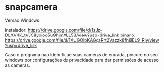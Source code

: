 # snapcamera

Versao Windows

instalador: https://drive.google.com/file/d/1zJz-DLXV4K_tVJQ8yoioo5uGhjmXLL53/view?usp=drive_link
binario: https://drive.google.com/file/d/1XUGOlbKAGqaRrt2Vazzk8fh8iEL9_Rly/view?usp=drive_link

Caso o programa nao identifique suas cameras de entrada, procure no seu windows por configurações de privacidade para dar permissões de acesso as cameras.
